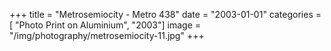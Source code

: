 +++
title = "Metrosemiocity - Metro 438"
date = "2003-01-01"
categories = [ "Photo Print on Aluminium", "2003"]
image = "/img/photography/metrosemiocity-11.jpg"
+++

